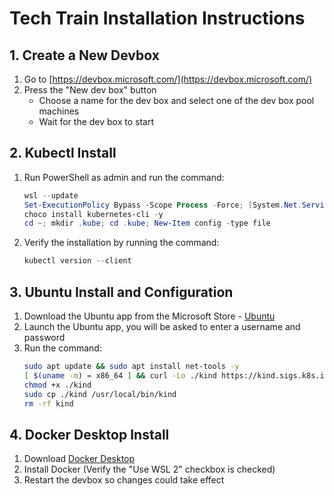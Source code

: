 # Tech Train Installation Instructions

## 1. Create a New Devbox
1. Go to [https://devbox.microsoft.com/](https://devbox.microsoft.com/)
2. Press the "New dev box" button
    - Choose a name for the dev box and select one of the dev box pool machines
    - Wait for the dev box to start

## 2. Kubectl Install
1. Run PowerShell as admin and run the command:
   ```powershell
   wsl --update
   Set-ExecutionPolicy Bypass -Scope Process -Force; [System.Net.ServicePointManager]::SecurityProtocol = [System.Net.ServicePointManager]::SecurityProtocol -bor 3072; iex ((New-Object System.Net.WebClient).DownloadString('https://community.chocolatey.org/install.ps1'))
   choco install kubernetes-cli -y
   cd ~; mkdir .kube; cd .kube; New-Item config -type file
    ```
2. Verify the installation by running the command: 
   ```powershell
   kubectl version --client
   ```

## 3. Ubuntu Install and Configuration
1. Download the Ubuntu app from the Microsoft Store - [Ubuntu](https://apps.microsoft.com/detail/9PDXGNCFSCZV?hl=en-us&gl=IL&ocid=pdpshare)
2. Launch the Ubuntu app, you will be asked to enter a username and password
3. Run the command:
   ```bash
   sudo apt update && sudo apt install net-tools -y
   [ $(uname -m) = x86_64 ] && curl -Lo ./kind https://kind.sigs.k8s.io/dl/v0.20.0/kind-linux-amd64
   chmod +x ./kind
   sudo cp ./kind /usr/local/bin/kind
   rm -rf kind
   ```

## 4. Docker Desktop Install
1. Download [Docker Desktop](https://www.docker.com/products/docker-desktop)
2. Install Docker (Verify the "Use WSL 2" checkbox is checked)
3. Restart the devbox so changes could take effect